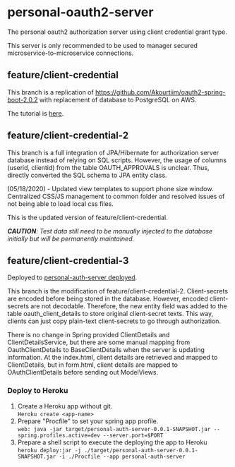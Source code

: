 # personal-oauth2-server
The personal oauth2 authorization server using client credential grant type.

This server is only recommended to be used to manager secured microservice-to-microservice connections.

## feature/client-credential
This branch is a replication of https://github.com/Akourtiim/oauth2-spring-boot-2.0.2
with replacement of database to PostgreSQL on AWS.

The tutorial is [here](https://medium.com/@akourtim.ahmed/oauth-2-centralized-authorization-with-spring-boot-2-0-2-and-spring-security-5-and-jdbc-token-store-8dbc063bd5d4).

## feature/client-credential-2
This branch is a full integration of JPA/Hibernate for authorization server database instead of relying on SQL scripts.
However, the usage of columns (userid, clientid) from the table OAUTH_APPROVALS is unclear. Thus, directly converted the SQL schema
to JPA entity class.

(05/18/2020) - Updated view templates to support phone size window. Centralized CSS/JS management to common folder and resolved issues of not being able to load local css files.

This is the updated version of feature/client-credential.

_**CAUTION**: Test data still need to be manually injected to the database initially but will be permanently maintained._

## feature/client-credential-3
Deployed to [personal-auth-server deployed](https://dashboard.heroku.com/apps/personal-auth-server).

This branch is the modification of feature/client-credential-2. Client-secrets are encoded before being stored in the database.
However, encoded client-secrets are not decodable. Therefore, the new entity field was added to the table oauth_client_details to store original
client-secret texts. This way, clients can just copy plain-text client-secrets to go through authorization.

There is no change in Spring provided ClientDetails and ClientDetailsService, but there are some manual mapping from OauthClientDetails to BaseClientDetails when the server is updating information.
At the index.html, client details are retrieved and mapped to ClientDetails, but in form.html, client details are mapped to OAuthClientDetails before sending out ModelViews.

### Deploy to Heroku
1. Create a Heroku app without git.    
``Heroku create <app-name>``
2. Prepare "Procfile" to set your spring app profile.   
``web: java -jar target/personal-auth-server-0.0.1-SNAPSHOT.jar --spring.profiles.active=dev --server.port=$PORT``
3. Prepare a shell script to execute the deploying the app to Heroku   
``heroku deploy:jar -j ./target/personal-auth-server-0.0.1-SNAPSHOT.jar -i ./Procfile --app personal-auth-server``